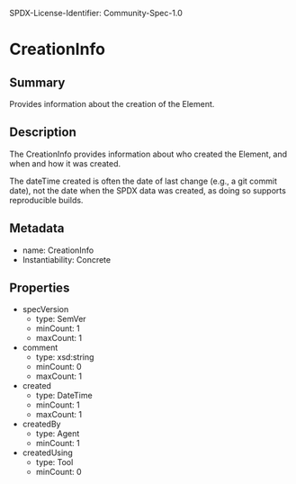 SPDX-License-Identifier: Community-Spec-1.0

# CreationInfo

## Summary

Provides information about the creation of the Element.

## Description

The CreationInfo provides information about who created the Element, and when
and how it was created.

The dateTime created is often the date of last change
(e.g., a git commit date), not the date when the SPDX data was created, as
doing so supports reproducible builds.

## Metadata

- name: CreationInfo
- Instantiability: Concrete

## Properties

- specVersion
  - type: SemVer
  - minCount: 1
  - maxCount: 1
- comment
  - type: xsd:string
  - minCount: 0
  - maxCount: 1
- created
  - type: DateTime
  - minCount: 1
  - maxCount: 1
- createdBy
  - type: Agent
  - minCount: 1
- createdUsing
  - type: Tool
  - minCount: 0
